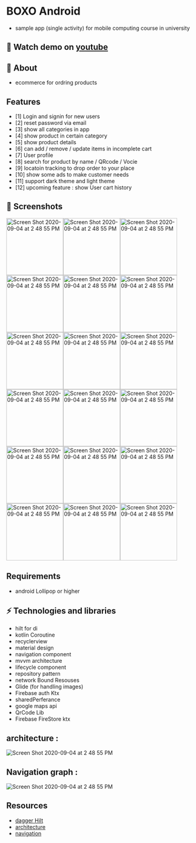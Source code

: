 # BOXO Android

* sample  app (single activity) for mobile computing course in university
## 🎥 Watch demo on [youtube](https://youtu.be/jPT40HjXRlI)
## 🧐 About
* ecommerce for ordring products

## Features
- [1] Login and signin for new users 
- [2] reset password via email
- [3] show all categories in app 
- [4] show product in certain category
- [5] show product details 
- [6] can add / remove / update items in incomplete cart
- [7] User profile
- [8] search for product by name / QRcode / Vocie
- [9] locatoin tracking to drop order to your place  
- [10] show some ads to make customer needs 
- [11] support dark theme and light theme
- [12] upcoming feature : show User cart history 

## 📱 Screenshots 
<img width="150" alt="Screen Shot 2020-09-04 at 2 48 55 PM" src="/pic/q1.jpeg"><img width="150" alt="Screen Shot 2020-09-04 at 2 48 55 PM" src="/pic/q2.jpeg"><img width="150" alt="Screen Shot 2020-09-04 at 2 48 55 PM" src="/pic/q3.jpeg"><img width="150" alt="Screen Shot 2020-09-04 at 2 48 55 PM" src="/pic/q3_1.jpeg"><img width="150" alt="Screen Shot 2020-09-04 at 2 48 55 PM" src="/pic/q4.jpeg"><img width="150" alt="Screen Shot 2020-09-04 at 2 48 55 PM" src="/pic/q5.jpeg"><img width="150" alt="Screen Shot 2020-09-04 at 2 48 55 PM" src="/pic/q6.jpeg"><img width="150" alt="Screen Shot 2020-09-04 at 2 48 55 PM" src="/pic/q7.jpeg"><img width="150" alt="Screen Shot 2020-09-04 at 2 48 55 PM" src="/pic/q8.jpeg"><img width="150" alt="Screen Shot 2020-09-04 at 2 48 55 PM" src="/pic/q9.jpeg"><img width="150" alt="Screen Shot 2020-09-04 at 2 48 55 PM" src="/pic/q10.jpeg"><img width="150" alt="Screen Shot 2020-09-04 at 2 48 55 PM" src="/pic/q14.jpeg"><img width="150" alt="Screen Shot 2020-09-04 at 2 48 55 PM" src="/pic/q15.jpeg"><img width="150" alt="Screen Shot 2020-09-04 at 2 48 55 PM" src="/pic/q16.jpeg"><img width="150" alt="Screen Shot 2020-09-04 at 2 48 55 PM" src="/pic/q17.jpeg"><img width="150" alt="Screen Shot 2020-09-04 at 2 48 55 PM" src="/pic/q11.jpeg"><img width="150" alt="Screen Shot 2020-09-04 at 2 48 55 PM" src="/pic/q12.jpeg"><img width="150" alt="Screen Shot 2020-09-04 at 2 48 55 PM" src="/pic/q13.jpeg">

## Requirements
 * android Lollipop or higher

## ⚡ Technologies and libraries
* hilt for di
* kotlin Coroutine 
* recyclerview
* material design
* navigation component
* mvvm architecture
* lifecycle component
* repository pattern
* network Bound Resouses
* Glide (for handling images)
* Firebase auth Ktx
* sharedPerferance 
* google maps api 
* QrCode Lib 
* Firebase FireStore ktx
## architecture : 
<img alt="Screen Shot 2020-09-04 at 2 48 55 PM" src="/pic/final-architecture.png">

## Navigation graph :
<img alt="Screen Shot 2020-09-04 at 2 48 55 PM" src="/pic/nav.PNG">

## Resources
- [dagger Hilt](https://www.youtube.com/watch?v=nfazwQFQjAM)
- [architecture](https://developer.android.com/jetpack/guide)
- [navigation](https://developer.android.com/guide/navigation)


